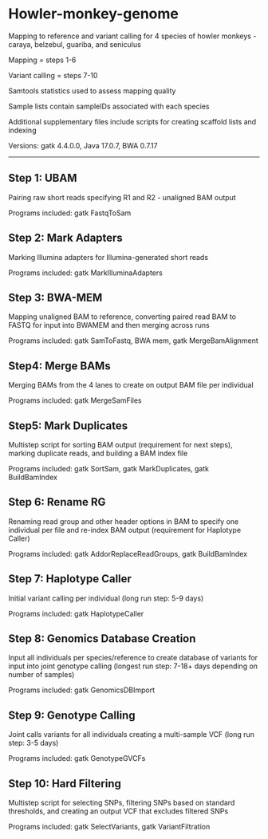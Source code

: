 # Howler-monkey-genome
Mapping to reference and variant calling for 4 species of howler monkeys - caraya, belzebul, guariba, and seniculus

Mapping = steps 1-6

Variant calling = steps 7-10

Samtools statistics used to assess mapping quality

Sample lists contain sampleIDs associated with each species

Additional supplementary files include scripts for creating scaffold lists and indexing

Versions: gatk 4.4.0.0, Java 17.0.7, BWA 0.7.17

______________________________________________________________________________________________________________________

## Step 1: UBAM

Pairing raw short reads specifying R1 and R2 - unaligned BAM output

Programs included: gatk FastqToSam

## Step 2: Mark Adapters

Marking Illumina adapters for Illumina-generated short reads

Programs included: gatk MarkIlluminaAdapters

## Step 3: BWA-MEM

Mapping unaligned BAM to reference, converting paired read BAM to FASTQ for input into BWAMEM and then merging across runs

Programs included: gatk SamToFastq, BWA mem, gatk MergeBamAlignment

## Step4: Merge BAMs

Merging BAMs from the 4 lanes to create on output BAM file per individual

Programs included: gatk MergeSamFiles

## Step5: Mark Duplicates

Multistep script for sorting BAM output (requirement for next steps), marking duplicate reads, and building a BAM index file

Programs included: gatk SortSam, gatk MarkDuplicates, gatk BuildBamIndex

## Step 6: Rename RG

Renaming read group and other header options in BAM to specify one individual per file and re-index BAM output (requirement for Haplotype Caller)

Programs included: gatk AddorReplaceReadGroups, gatk BuildBamIndex

## Step 7: Haplotype Caller

Initial variant calling per individual (long run step: 5-9 days)

Programs included: gatk HaplotypeCaller

## Step 8: Genomics Database Creation

Input all individuals per species/reference to create database of variants for input into joint genotype calling (longest run step: 7-18+ days depending on number of samples)

Programs included: gatk GenomicsDBImport

## Step 9: Genotype Calling

Joint calls variants for all individuals creating a multi-sample VCF (long run step: 3-5 days)

Programs included: gatk GenotypeGVCFs

## Step 10: Hard Filtering

Multistep script for selecting SNPs, filtering SNPs based on standard thresholds, and creating an output VCF that excludes filtered SNPs

Programs included: gatk SelectVariants, gatk VariantFiltration

